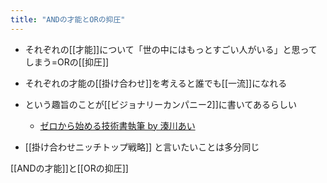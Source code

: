 ```yaml
---
title: "ANDの才能とORの抑圧"
---
```


- それぞれの[[才能]]について「世の中にはもっとすごい人がいる」と思ってしまう=ORの[[抑圧]]
- それぞれの才能の[[掛け合わせ]]を考えると誰でも[[一流]]になれる
- という趣旨のことが[[ビジョナリーカンパニー2]]に書いてあるらしい
    - [ゼロから始める技術書執筆 by 湊川あい](https://www.slideshare.net/AiMinatogawa/by-69678890)

- [[掛け合わせニッチトップ戦略]] と言いたいことは多分同じ

[[ANDの才能]]と[[ORの抑圧]]